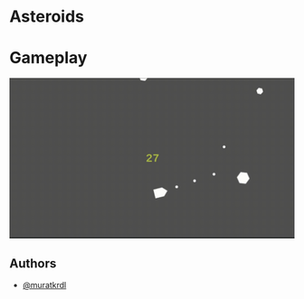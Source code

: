 
# Asteroids



# Gameplay

<img src="https://github.com/muratkrdl/Asteroids/blob/main/Asteroids%20Gameplay.gif" width="700">


## Authors

- [@muratkrdl](https://github.com/muratkrdl)

